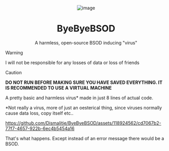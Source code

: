 <div align="center">

 ![image](https://github.com/Dismalitie/ByeByeBSOD/assets/118924562/0967b3c2-7fbc-49fe-8e11-6e9e759728aa)



 # ByeByeBSOD

 A harmless, open-source BSOD inducing "virus"
</div>

> [!WARNING]
> I will not be responsible for any losses of data or loss of friends

> [!CAUTION]
> **DO NOT RUN BEFORE MAKING SURE YOU HAVE SAVED EVERYTHING. IT IS RECOMMENDED TO USE A VIRTUAL MACHINE**

A pretty basic and harmless virus* made in just 8 lines of actual code.

*Not really a virus, more of just an oesterical thing, since viruses normally cause data loss, copy itself etc..

https://github.com/Dismalitie/ByeByeBSOD/assets/118924562/cd7067b2-77f7-4657-922b-6ec4b5454a16

That's what happens. Except instead of an error message there would be a BSOD.
